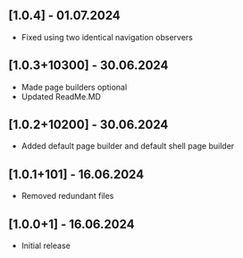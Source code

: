 ## [1.0.4] - 01.07.2024

* Fixed using two identical navigation observers

## [1.0.3+10300] - 30.06.2024

* Made page builders optional
* Updated ReadMe.MD

## [1.0.2+10200] - 30.06.2024

* Added default page builder and default shell page builder

## [1.0.1+101] - 16.06.2024

* Removed redundant files

## [1.0.0+1] - 16.06.2024

* Initial release